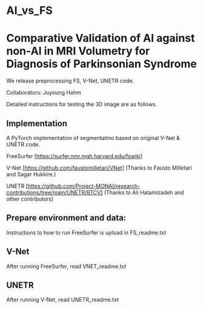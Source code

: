 # AI_vs_FS
# Comparative Validation of AI against non-AI in MRI Volumetry for Diagnosis of Parkinsonian Syndrome

We release preprocessing FS, V-Net, UNETR code.

Collaborators: Juyoung Hahm 

Detailed instructions for testing the 3D image are as follows.

## Implementation
A PyTorch implementation of segmentatino based on original V-Net & UNETR code.

FreeSurfer [https://surfer.nmr.mgh.harvard.edu/fswiki]

V-Net [https://github.com/faustomilletari/VNet] (Thanks to Fausto Milletari and Sagar Hukkire.)

UNETR [https://github.com/Project-MONAI/research-contributions/tree/main/UNETR/BTCV] (Thanks to Ali Hatamizadeh and other contributors)

## Prepare environment and data:
Instructions to how to run FreeSurfer is upload in FS_readme.txt

## V-Net
After running FreeSurfer, read VNET_readme.txt

## UNETR
After running V-Net, read UNETR_readme.txt
